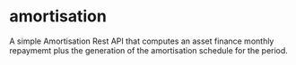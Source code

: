 # amortisation
A simple Amortisation Rest API that computes an asset finance monthly repaymemt plus the generation of the amortisation schedule for the period.
